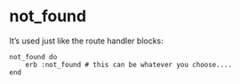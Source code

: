# not_found

It’s used just like the route handler blocks:
```
not_found do 
    erb :not_found # this can be whatever you choose....
end
```

